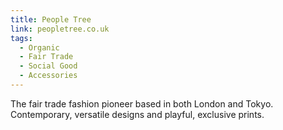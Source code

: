 ```yaml
---
title: People Tree
link: peopletree.co.uk
tags:
  - Organic
  - Fair Trade
  - Social Good
  - Accessories
---
```

The fair trade fashion pioneer based in both London and Tokyo. Contemporary, versatile designs and playful, exclusive prints.